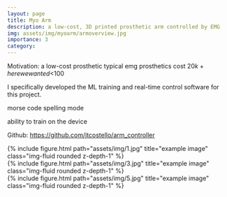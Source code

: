 ```yaml
---
layout: page
title: Myo Arm
description: a low-cost, 3D printed prosthetic arm controlled by EMG
img: assets/img/myoarm/armoverview.jpg
importance: 3
category:
---
```


Motivation: a low-cost prosthetic
typical emg prosthetics cost $20k+
here we wanted <$100


I specifically developed the ML training and real-time control software for this project.


morse code spelling mode

ability to train on the device

Github: https://github.com/jtcostello/arm_controller


<div class="row">
    <div class="col-sm mt-3 mt-md-0">
        {% include figure.html path="assets/img/1.jpg" title="example image" class="img-fluid rounded z-depth-1" %}
    </div>
    <div class="col-sm mt-3 mt-md-0">
        {% include figure.html path="assets/img/3.jpg" title="example image" class="img-fluid rounded z-depth-1" %}
    </div>
    <div class="col-sm mt-3 mt-md-0">
        {% include figure.html path="assets/img/5.jpg" title="example image" class="img-fluid rounded z-depth-1" %}
    </div>
</div>
